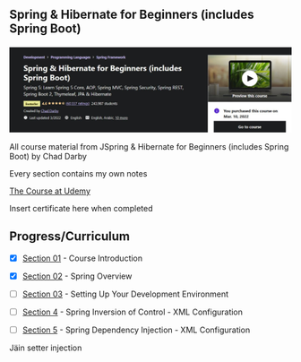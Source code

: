 ## Spring & Hibernate for Beginners (includes Spring Boot) 

![SpringBoot](pic.jpg)

All course material from JSpring & Hibernate for Beginners (includes Spring Boot) by Chad Darby

Every section contains my own notes

[The Course at Udemy](https://www.udemy.com/course/spring-hibernate-tutorial/)   

Insert certificate here when completed

## Progress/Curriculum

- [x] [Section 01](#) - Course Introduction
- [X] [Section 02](https://github.com/developersCradle/spring-springboot-hibernate-for-Beginners/tree/main/Section%202) - Spring Overview
- [ ] [Section 03](https://github.com/developersCradle/spring-springboot-hibernate-for-Beginners/tree/main/Section%203) - Setting Up Your Development Environment
- [ ] [Section 4](https://github.com/developersCradle/spring-springboot-hibernate-for-Beginners/tree/main/Section%204) - Spring Inversion of Control - XML Configuration
- [ ] [Section 5](#) - Spring Dependency Injection - XML Configuration


Jäin setter injection
